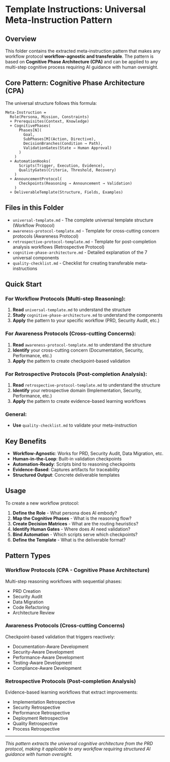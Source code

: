 # Template Instructions: Universal Meta-Instruction Pattern

## Overview

This folder contains the extracted meta-instruction pattern that makes any workflow protocol **workflow-agnostic and transferable**. The pattern is based on **Cognitive Phase Architecture (CPA)** and can be applied to any multi-step cognitive process requiring AI guidance with human oversight.

## Core Pattern: Cognitive Phase Architecture (CPA)

The universal structure follows this formula:

```
Meta-Instruction = 
  Role(Persona, Mission, Constraints) 
  + Prerequisites(Context, Knowledge)
  + CognitivePhases(
      Phases[N](
        Goal,
        SubPhases[M](Action, Directive),
        DecisionBranches(Condition → Path),
        ValidationGates(State → Human Approval)
      )
    )
  + AutomationHooks(
      Scripts(Trigger, Execution, Evidence),
      QualityGates(Criteria, Threshold, Recovery)
    )
  + AnnouncementProtocol(
      Checkpoints(Reasoning → Announcement → Validation)
    )
  + DeliverableTemplate(Structure, Fields, Examples)
```

## Files in this Folder

- `universal-template.md` - The complete universal template structure (Workflow Protocol)
- `awareness-protocol-template.md` - Template for cross-cutting concern protocols (Awareness Protocol)
- `retrospective-protocol-template.md` - Template for post-completion analysis workflows (Retrospective Protocol)
- `cognitive-phase-architecture.md` - Detailed explanation of the 7 universal components
- `quality-checklist.md` - Checklist for creating transferable meta-instructions

## Quick Start

### For Workflow Protocols (Multi-step Reasoning):
1. **Read** `universal-template.md` to understand the structure
2. **Study** `cognitive-phase-architecture.md` to understand the components
3. **Apply** the pattern to your specific workflow (PRD, Security Audit, etc.)

### For Awareness Protocols (Cross-cutting Concerns):
1. **Read** `awareness-protocol-template.md` to understand the structure
2. **Identify** your cross-cutting concern (Documentation, Security, Performance, etc.)
3. **Apply** the pattern to create checkpoint-based validation

### For Retrospective Protocols (Post-completion Analysis):
1. **Read** `retrospective-protocol-template.md` to understand the structure
2. **Identify** your retrospective domain (Implementation, Security, Performance, etc.)
3. **Apply** the pattern to create evidence-based learning workflows

### General:
- **Use** `quality-checklist.md` to validate your meta-instruction

## Key Benefits

- **Workflow-Agnostic**: Works for PRD, Security Audit, Data Migration, etc.
- **Human-in-the-Loop**: Built-in validation checkpoints
- **Automation-Ready**: Scripts bind to reasoning checkpoints
- **Evidence-Based**: Captures artifacts for traceability
- **Structured Output**: Concrete deliverable templates

## Usage

To create a new workflow protocol:

1. **Define the Role** - What persona does AI embody?
2. **Map the Cognitive Phases** - What is the reasoning flow?
3. **Create Decision Matrices** - What are the routing heuristics?
4. **Identify Human Gates** - Where does AI need validation?
5. **Bind Automation** - Which scripts serve which checkpoints?
6. **Define the Template** - What is the deliverable format?

## Pattern Types

### Workflow Protocols (CPA - Cognitive Phase Architecture)
Multi-step reasoning workflows with sequential phases:
- PRD Creation
- Security Audit
- Data Migration
- Code Refactoring
- Architecture Review

### Awareness Protocols (Cross-cutting Concerns)
Checkpoint-based validation that triggers reactively:
- Documentation-Aware Development
- Security-Aware Development
- Performance-Aware Development
- Testing-Aware Development
- Compliance-Aware Development

### Retrospective Protocols (Post-completion Analysis)
Evidence-based learning workflows that extract improvements:
- Implementation Retrospective
- Security Retrospective
- Performance Retrospective
- Deployment Retrospective
- Quality Retrospective
- Process Retrospective

---

*This pattern extracts the universal cognitive architecture from the PRD protocol, making it applicable to any workflow requiring structured AI guidance with human oversight.*
